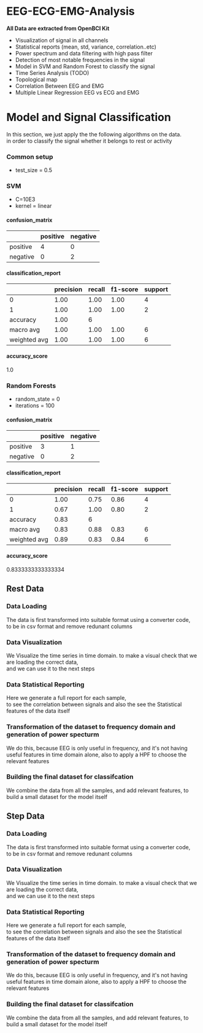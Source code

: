 # EEG-ECG-EMG-Analysis

**All Data are extracted from OpenBCI Kit** 

- Visualization of signal in all channels
- Statistical reports (mean, std, variance, correlation..etc)
- Power spectrum and data filtering with high pass filter
- Detection of most notable frequencies in the signal
- Model in SVM and Random Forest to classify the signal
- Time Series Analysis (TODO)
- Topological map  
- Correlation Between EEG and EMG
- Multiple Linear Regression EEG vs ECG and EMG

# Model and Signal Classification 

In this section, we just apply the the following algorithms on the data.
<br/> in order to classify the signal whether it belongs to rest or activity

### Common setup 
- test_size = 0.5

### SVM 
- C=10E3
- kernel = linear

#### confusion_matrix

|          | positive | negative |
|----------|----------|----------|
| positive | 4        | 0        |
| negative | 0        | 2        |

#### classification_report

|              | precision | recall | f1-score | support |
|--------------|-----------|--------|----------|---------|
| 0            | 1.00      | 1.00   | 1.00     | 4       |
| 1            | 1.00      | 1.00   | 1.00     | 2       |
| accuracy     | 1.00      | 6      |          |         |
| macro avg    | 1.00      | 1.00   | 1.00     | 6       |
| weighted avg | 1.00      | 1.00   | 1.00     | 6       | 

#### accuracy_score
1.0


### Random Forests 
- random_state = 0
- iterations = 100



#### confusion_matrix
|          | positive | negative |
|----------|----------|----------|
| positive | 3        | 1        |
| negative | 0        | 2        |


#### classification_report
|              | precision | recall | f1-score | support |
|--------------|-----------|--------|----------|---------|
| 0            | 1.00      | 0.75   | 0.86     | 4       |
| 1            | 0.67      | 1.00   | 0.80     | 2       |
| accuracy     | 0.83      | 6      |          |         |
| macro avg    | 0.83      | 0.88   | 0.83     | 6       |
| weighted avg | 0.89      | 0.83   | 0.84     | 6       |


#### accuracy_score

0.8333333333333334



## Rest Data 

### Data Loading
The data is first transformed into suitable format using a converter code, <br/>to be in csv format and remove redunant columns

### Data Visualization

We Visualize the time series in time domain. to make a visual check that we are loading the correct data,
<br/> and we can use it to the next steps

### Data Statistical Reporting 

Here we generate a full report for each sample, 
<br/>to see the correlation between signals and also the see the Statistical features of the data itself


### Transformation of the dataset to frequency domain and generation of power specturm

We do this, because EEG is only useful in frequency, and it's not having useful features in time domain alone,
also to apply a HPF to choose the relevant features

### Building the final dataset for classifcation 

We combine the data from all the samples, and add relevant features, to build a small dataset for the model itself


## Step Data 

### Data Loading
The data is first transformed into suitable format using a converter code, <br/>to be in csv format and remove redunant columns

### Data Visualization

We Visualize the time series in time domain. to make a visual check that we are loading the correct data,
<br/> and we can use it to the next steps

### Data Statistical Reporting 

Here we generate a full report for each sample, 
<br/>to see the correlation between signals and also the see the Statistical features of the data itself


### Transformation of the dataset to frequency domain and generation of power specturm

We do this, because EEG is only useful in frequency, and it's not having useful features in time domain alone,
also to apply a HPF to choose the relevant features

### Building the final dataset for classifcation 

We combine the data from all the samples, and add relevant features, to build a small dataset for the model itself
